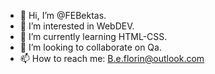- 👋 Hi, I’m @FEBektas.
- 👀 I’m interested in WebDEV.
- 🌱 I’m currently learning HTML-CSS.
- 💞️ I’m looking to collaborate on Qa.
- 📫 How to reach me: B.e.florin@outlook.com

<!---
FEBektas/FEBektas is a ✨ special ✨ repository because its `README.md` (this file) appears on your GitHub profile.
You can click the Preview link to take a look at your changes.
--->

